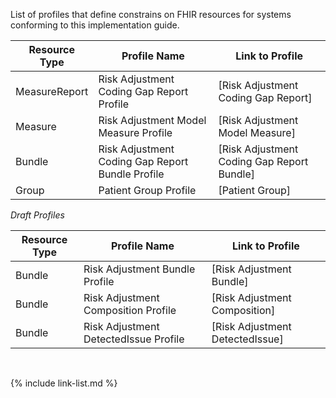 
List of profiles that define constrains on FHIR resources for systems conforming to this implementation guide.

|Resource Type|Profile Name|Link to Profile|
|---|---|---|
|MeasureReport|Risk Adjustment Coding Gap Report Profile|[Risk Adjustment Coding Gap Report]|
|Measure|Risk Adjustment Model Measure Profile|[Risk Adjustment Model Measure]|
|Bundle|Risk Adjustment Coding Gap Report Bundle Profile|[Risk Adjustment Coding Gap Report Bundle]|
|Group|Patient Group Profile|[Patient Group]|

*Draft Profiles*

|Resource Type|Profile Name|Link to Profile|
|---|---|---|
|Bundle|Risk Adjustment Bundle Profile|[Risk Adjustment Bundle]|
|Bundle|Risk Adjustment Composition Profile|[Risk Adjustment Composition]|
|Bundle|Risk Adjustment DetectedIssue Profile|[Risk Adjustment DetectedIssue]|


<br />

{% include link-list.md %}
